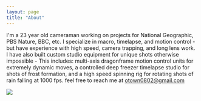 ```yaml
---
layout: page
title: "About"
---
```


I'm a 23 year old cameraman working on projects for National Geographic, PBS Nature, BBC, etc. I specialize in macro, timelapse, and motion control - but have experience with high speed, camera trapping, and long lens work. I have also built custom studio equipment for unique shots otherwise impossible - This includes:  multi-axis dragonframe motion control units for extremely dynamic moves, a controlled deep freezer timelapse studio for shots of frost formation, and a high speed spinning rig for rotating shots of rain falling at 1000 fps. feel free to reach me at [otown0802@gmail.com](mailto:otown0802@gmail.com)


![](otown0802.github.io/assets/IMG_6024.jpg)
